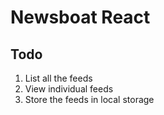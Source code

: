 # Newsboat React

## Todo
1. List all the feeds
2. View individual feeds
3. Store the feeds in local storage

